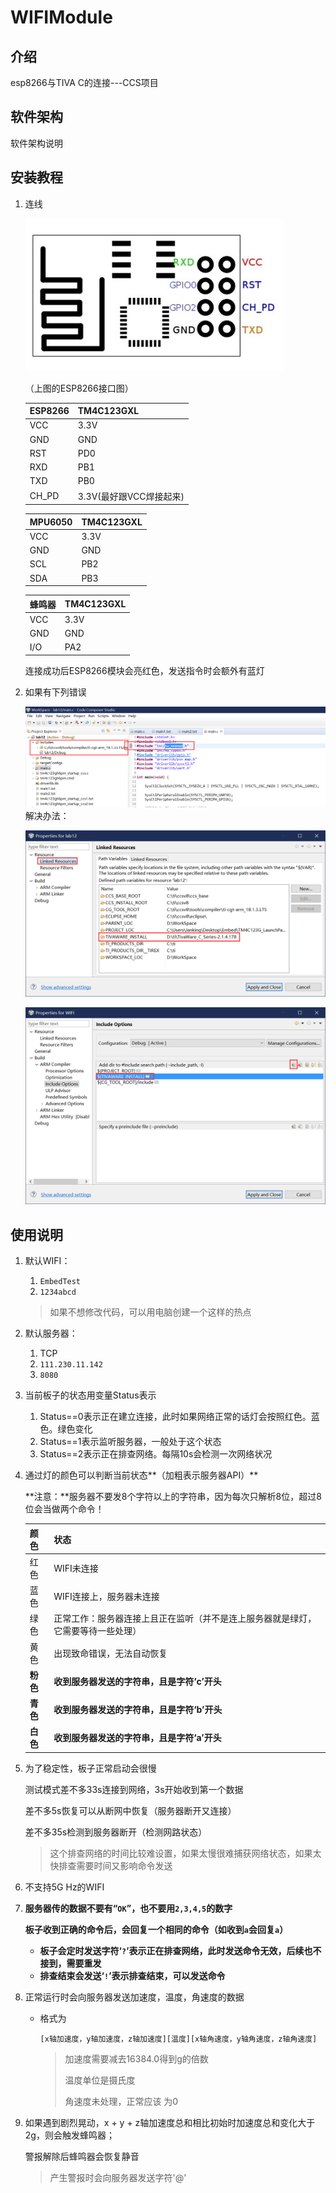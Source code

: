 # WIFIModule

## 介绍

esp8266与TIVA C的连接---CCS项目

## 软件架构

软件架构说明

## 安装教程

1. 连线

   ![ESP8266_003](README/ESP8266_003.jpg)

   （上图的ESP8266接口图）

   | ESP8266 | TM4C123GXL              |
   | ------- | ----------------------- |
   | VCC     | 3.3V                    |
   | GND     | GND                     |
   | RST     | PD0                     |
   | RXD     | PB1                     |
   | TXD     | PB0                     |
   | CH_PD   | 3.3V(最好跟VCC焊接起来) |

   | MPU6050 | TM4C123GXL |
   | ------- | ---------- |
   | VCC     | 3.3V       |
   | GND     | GND        |
   | SCL     | PB2        |
   | SDA     | PB3        |

   | 蜂鸣器 | TM4C123GXL |
   | ------ | ---------- |
   | VCC    | 3.3V       |
   | GND    | GND        |
   | I/O    | PA2        |

   

   连接成功后ESP8266模块会亮红色，发送指令时会额外有蓝灯

2. 如果有下列错误

   ![](README/clip_image001-1545762138968.PNG)
   解决办法：

   ![未命名图片](README/未命名图片-1545762329704.png)

   ![未命名图片](README/未命名图片.png)



## 使用说明

1. 默认WIFI：

   1. `EmbedTest` 
   2. `1234abcd`

   > 如果不想修改代码，可以用电脑创建一个这样的热点

2. 默认服务器：

   1. TCP
   2. `111.230.11.142` 
   3. `8080`

3. 当前板子的状态用变量Status表示

   1. Status==0表示正在建立连接，此时如果网络正常的话灯会按照红色。蓝色。绿色变化
   2. Status==1表示监听服务器，一般处于这个状态
   3. Status==2表示正在排查网络。每隔10s会检测一次网络状况

4. 通过灯的颜色可以判断当前状态**（加粗表示服务器API）**

   **注意：**服务器不要发8个字符以上的字符串，因为每次只解析8位，超过8位会当做两个命令！

   | 颜色     | 状态                                                         |
   | -------- | ------------------------------------------------------------ |
   | 红色     | WIFI未连接                                                   |
   | 蓝色     | WIFI连接上，服务器未连接                                     |
   | 绿色     | 正常工作：服务器连接上且正在监听（并不是连上服务器就是绿灯，它需要等待一些处理） |
   | 黄色     | 出现致命错误，无法自动恢复                                   |
   | **粉色** | **收到服务器发送的字符串，且是字符‘c’开头**                  |
   | **青色** | **收到服务器发送的字符串，且是字符‘b’开头**                  |
   | **白色** | **收到服务器发送的字符串，且是字符‘a’开头**                  |

5. 为了稳定性，板子正常启动会很慢

   测试模式差不多33s连接到网络，3s开始收到第一个数据

   差不多5s恢复可以从断网中恢复（服务器断开又连接）

   差不多35s检测到服务器断开（检测网路状态）

   > 这个排查网络的时间比较难设置，如果太慢很难捕获网络状态，如果太快排查需要时间又影响命令发送

6. 不支持5G Hz的WIFI

7. **服务器传的数据不要有“`OK`”，也不要用`2,3,4,5`的数字**

   **板子收到正确的命令后，会回复一个相同的命令（如收到`a`会回复`a`）**

   - **板子会定时发送字符‘`?`’表示正在排查网络，此时发送命令无效，后续也不接到，需要重发**
   - **排查结束会发送‘`!`’表示排查结束，可以发送命令**

8. 正常运行时会向服务器发送加速度，温度，角速度的数据

   - 格式为

     ```
     [x轴加速度，y轴加速度，z轴加速度][温度][x轴角速度，y轴角速度，z轴角速度]
     ```

     > 加速度需要减去16384.0得到g的倍数
     >
     > 温度单位是摄氏度
     >
     > 角速度未处理，正常应该 为0

9. 如果遇到剧烈晃动，x + y + z轴加速度总和相比初始时加速度总和变化大于 2g，则会触发蜂鸣器；

   警报解除后蜂鸣器会恢复静音

   > 产生警报时会向服务器发送字符'@'


